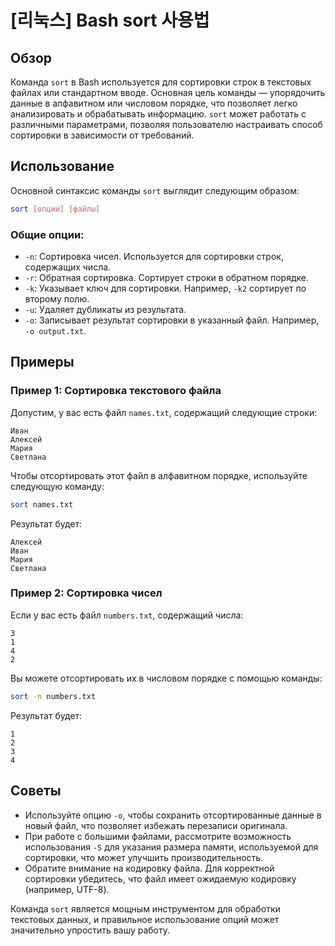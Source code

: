 # [리눅스] Bash sort 사용법

## Обзор
Команда `sort` в Bash используется для сортировки строк в текстовых файлах или стандартном вводе. Основная цель команды — упорядочить данные в алфавитном или числовом порядке, что позволяет легко анализировать и обрабатывать информацию. `sort` может работать с различными параметрами, позволяя пользователю настраивать способ сортировки в зависимости от требований.

## Использование
Основной синтаксис команды `sort` выглядит следующим образом:

```bash
sort [опции] [файлы]
```

### Общие опции:
- `-n`: Сортировка чисел. Используется для сортировки строк, содержащих числа.
- `-r`: Обратная сортировка. Сортирует строки в обратном порядке.
- `-k`: Указывает ключ для сортировки. Например, `-k2` сортирует по второму полю.
- `-u`: Удаляет дубликаты из результата.
- `-o`: Записывает результат сортировки в указанный файл. Например, `-o output.txt`.

## Примеры
### Пример 1: Сортировка текстового файла
Допустим, у вас есть файл `names.txt`, содержащий следующие строки:

```
Иван
Алексей
Мария
Светлана
```

Чтобы отсортировать этот файл в алфавитном порядке, используйте следующую команду:

```bash
sort names.txt
```

Результат будет:

```
Алексей
Иван
Мария
Светлана
```

### Пример 2: Сортировка чисел
Если у вас есть файл `numbers.txt`, содержащий числа:

```
3
1
4
2
```

Вы можете отсортировать их в числовом порядке с помощью команды:

```bash
sort -n numbers.txt
```

Результат будет:

```
1
2
3
4
```

## Советы
- Используйте опцию `-o`, чтобы сохранить отсортированные данные в новый файл, что позволяет избежать перезаписи оригинала.
- При работе с большими файлами, рассмотрите возможность использования `-S` для указания размера памяти, используемой для сортировки, что может улучшить производительность.
- Обратите внимание на кодировку файла. Для корректной сортировки убедитесь, что файл имеет ожидаемую кодировку (например, UTF-8).

Команда `sort` является мощным инструментом для обработки текстовых данных, и правильное использование опций может значительно упростить вашу работу.